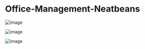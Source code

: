 # Office-Management-Neatbeans

![image](https://github.com/user-attachments/assets/830b36f5-0123-4a0c-b9b4-9bed79acc37d)

![image](https://github.com/user-attachments/assets/b103a42f-68d1-432d-8a15-4a0c747fa959)


![image](https://github.com/user-attachments/assets/4cea583a-48da-4888-a8a2-5eeaac818277)


